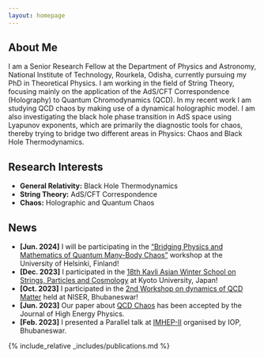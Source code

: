 ```yaml
---
layout: homepage
---
```


## About Me

I am a Senior Research Fellow at the Department of Physics and Astronomy, National Institute of Technology, Rourkela, Odisha, currently pursuing my PhD in Theoretical Physics. I am working in the field of String Theory, focusing mainly on the application of the AdS/CFT Correspondence (Holography) to Quantum Chromodynamics (QCD). In my recent work I am studying QCD chaos by making use of a dynamical holographic model. I am also investigating the black hole phase transition in AdS space using Lyapunov exponents, which are primarily the diagnostic tools for chaos, thereby trying to bridge two different areas in Physics: Chaos and Black Hole Thermodynamics.

## Research Interests

- **General Relativity:** Black Hole Thermodynamics
- **String Theory:** AdS/CFT Correspondence
- **Chaos:** Holographic and Quantum Chaos

## News

- **[Jun. 2024]** I will be participating in the [“Bridging Physics and Mathematics of Quantum Many-Body Chaos”](https://www.helsinki.fi/en/conferences/bridging-physics-and-mathematics-quantum-many-body-chaos) workshop at the University of Helsinki, Finland!
- **[Dec. 2023]** I participated in the [18th Kavli Asian Winter School on Strings, Particles and Cosmology](https://www2.yukawa.kyoto-u.ac.jp/~kaws18th/index.php) at Kyoto University, Japan!
- **[Oct. 2023]** I participated in the [2nd Workshop on dynamics of QCD Matter](https://www.niser.ac.in/events/dynamic-qcd2/) held at NISER, Bhubaneswar!
- **[Jun. 2023]** Our paper about [QCD Chaos](https://link.springer.com/article/10.1007/JHEP06(2023)178) has been accepted by the Journal of High Energy Physics.
- **[Feb. 2023]** I presented a Parallel talk at [IMHEP-II](https://www.iopb.res.in/imhep2023/) organised by IOP, Bhubaneswar.

{% include_relative _includes/publications.md %}
